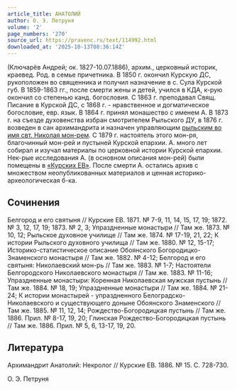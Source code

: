 ```yaml
---
article_title: АНАТОЛИЙ
author: О. Э. Петруня
volume: '2'
page_numbers: '270'
source_url: https://pravenc.ru/text/114992.html
downloaded_at: '2025-10-13T08:36:14Z'
---
```


(Ключарёв Андрей; ок. 1827-10.07.1886), архим., церковный историк, краевед. Род. в семье причетника. В 1850 г. окончил Курскую ДС, рукоположен во священника и получил назначение в с. Сула Курской губ. В 1859-1863 гг., после смерти жены и детей, учился в КДА, к-рую окончил со степенью канд. богословия. С 1863 г. преподавал Свящ. Писание в Курской ДС, с 1868 г. - нравственное и догматическое богословие, евр. язык. В 1864 г. принял монашество с именем А. В 1873 г. на съезде духовенства избран смотрителем Рыльского ДУ, в 1876 г. возведен в сан архимандрита и назначен управляющим [рыльским во имя свт. Николая мон-рем](<https://pravenc.ru/text/рыльский во имя святителя Николая Чудотворца монастырь.html>). С 1879 г. настоятель этого мон-ря, благочинный мон-рей и пустыней Курской епархии. А. много лет собирал и изучал материалы по церковной истории Курской епархии. Нек-рые исследования А. (в основном описания мон-рей) были помещены в [«Курских ЕВ»](<https://pravenc.ru/text/ Курских ЕВ .html>). После смерти А. остались архив с множеством неопубликованных материалов и ценная историко-археологическая б-ка.

## Сочинения

Белгород и его святыня // Курские ЕВ. 1871. № 7-9, 11, 14, 15, 17, 19; 1872. № 3, 12, 17, 19; 1873. № 2, 3; Упраздненные монастыри // Там же. 1873. № 10, 12; Рыльское духовное училище // Там же. 1874. № 17-19, 21, 22; К истории Рыльского духовного училища // Там же. 1880. № 12, 15-17; Историко-статистическое описание Обоянского Богородицко-Знаменского монастыря // Там же. 1882. № 4-12; Белгород и его святыня: Николаевский мон-рь // Там же. 1883. № 1-7; Настоятели Белгородского Николаевского монастыря // Там же. 1883. № 11-16; Упраздненные монастыри: Коренная Николаевская мужская пустынь // Там же. 1884. № 18, 19; Упраздненные монастыри // Там же. 1884. № 21-24; К истории монастырей - упраздненного Белоградско-Николаевского и существующего доныне Обоянского Знаменского // Там же. 1885. № 11, 12, 14; Рождество-Богородицкая пустынь // Там же. 1886. Прил. № 8-17, 19, 20; Глинская Рождество-Богородицкая пустынь // Там же. 1886. Прил. № 5, 6, 13-17, 19, 20.

## Литература

Архимандрит Анатолий: Некролог // Курские ЕВ. 1886. № 15. С. 728-730.

О. Э. Петруня
